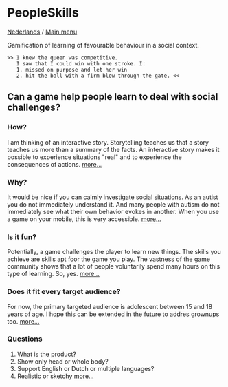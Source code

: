# PeopleSkills

[Nederlands](.) / [Main menu](README_en)

Gamification of learning of favourable behaviour in a social context.

```
>> I knew the queen was competitive.
   I saw that I could win with one stroke. I:
   1. missed on purpose and let her win
   2. hit the ball with a firm blow through the gate. <<
```
## Can a game help people learn to deal with social challenges?

### How?
I am thinking of an interactive story. Storytelling teaches us that a story teaches us more than a summary of the facts.
An interactive story makes it possible to experience situations "real" and to experience the consequences of actions.
[more...](HOW_en)
### Why?
It would be nice if you can calmly investigate social situations. As an autist you do not immediately understand it. And many people with autism do not immediately see what their own behavior evokes in another. When you use a game on your mobile, this is very accessible.
[more...](WHY_en)
### Is it fun?
Potentially, a game challenges the player to learn new things. The skills you achieve are skills apt foor the game you play.
The vastness of the game community shows that a lot of people voluntarily spend many hours on this type of learning. So, yes.
[more...](RPG_en)
### Does it fit every target audience?
For now, the primary targeted audience is adolescent between 15 and 18 years of age. I hope this can be extended in the future to addres grownups too.
[more...](TARGET_en)
### Questions
1. What is the product?
1. Show only head or whole body?
2. Support English or Dutch or multiple languages?
3. Realistic or sketchy
[more...](QUESTIONS_en)
